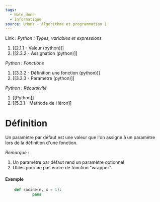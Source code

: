 ```yaml
---
tags:
  - Note_done
  - Informatique
source: UMons - Algorithme et programmation 1
---
```


Link : 
_Python : Types, variables et expressions_
1. [[2.1.1 - Valeur (python)]]
2. [[2.3.2 - Assignation (python)]]

_Python : Fonctions_
1. [[3.3.2 - Définition une fonction (python)]]
2. [[3.3.3 - Paramètre (python)]]

_Python : Récursivité_
1. [[Python]]
2. [[5.3.1 - Méthode de Héron]]

# Définition
Un paramètre par défaut est une valeur que l'on assigne à un paramètre lors de la définition d'une fonction. 

_Remarque_ :
1. Un paramètre par défaut rend un paramètre optionnel
2. Utiles pour ne pas écrire de fonction "wrapper".

#### Exemple
```PYTHON
	def racine(n, x = 1):
			pass
```
